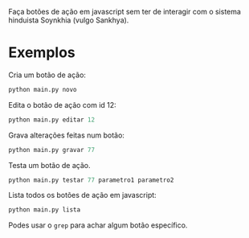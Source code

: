 Faça botões de ação em javascript sem ter de interagir com o sistema hinduista Soynkhia (vulgo Sankhya).
# Exemplos

Cria um botão de ação:
```python
python main.py novo
```

Edita o botão de ação com id 12:
```python
python main.py editar 12
```

Grava alterações feitas num botão:
```python
python main.py gravar 77
```

Testa um botão de ação.
```python
python main.py testar 77 parametro1 parametro2
```

Lista todos os botões de ação em javascript:
```python
python main.py lista
```
Podes usar o `grep` para achar algum botão específico.

